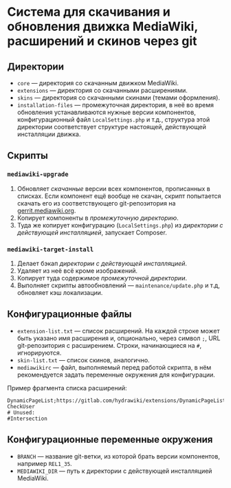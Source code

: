 # Система для скачивания и обновления движка MediaWiki, расширений и скинов через git

## Директории

* `core` — директория со скачанным движком MediaWiki.
* `extensions` — директория со скачанными расширениями.
* `skins` — директория со скачанными скинами (темами оформления).
* `installation-files` —  промежуточная директория, в неё во время обновления устанавливаются нужные версии компонентов, конфигурационный файл `LocalSettings.php` и т.д., структура этой директории соответствует структуре настоящей, действующей инсталляции движка.

## Скрипты

### `mediawiki-upgrade`

1. Обновляет *скачанные* версии всех компонентов, прописанных в списках. Если компонент ещё вообще не скачан, скрипт попытается скачать его из соответствующего git-репозитория на [gerrit.mediawiki.org](https://gerrit.mediawiki.org/).
2. Копирует компоненты в *промежуточную директорию*.
3. Туда же копирует конфигурацию (`LocalSettings.php`) из *директории с действующей инсталляцией*, запускает Composer.

### `mediawiki-target-install`

1. Делает бэкап *директории с действующей инсталляцией*.
2. Удаляет из неё всё кроме изображений.
3. Копирует туда содержимое *промежуточной директории*.
4. Выполняет скрипты автообновлений — `maintenance/update.php` и т.д, обновляет кэш локализации.

## Конфигурационные файлы

* `extension-list.txt` — список расширений. На каждой строке может быть указано имя расширения и, опционально, через символ `;`, URL git-репозитория с расширением. Строки, начинающиеся на `#`, игнорируются.
* `skin-list.txt` — список скинов, аналогично.
* `mediawikirc` — файл, выполняемый перед работой скрипта, в нём рекомендуется задать переменные окружения для конфигурации.

Пример фрагмента списка расширений:

```
DynamicPageList;https://gitlab.com/hydrawiki/extensions/DynamicPageList.git;3.3.3
CheckUser
# Unused:
#Intersection
```

## Конфигурационные переменные окружения

* `BRANCH` — название git-ветки, из которой брать версии компонентов, например `REL1_35`.
* `MEDIAWIKI_DIR` — путь к директории с действующей инсталляцией MediaWiki.
